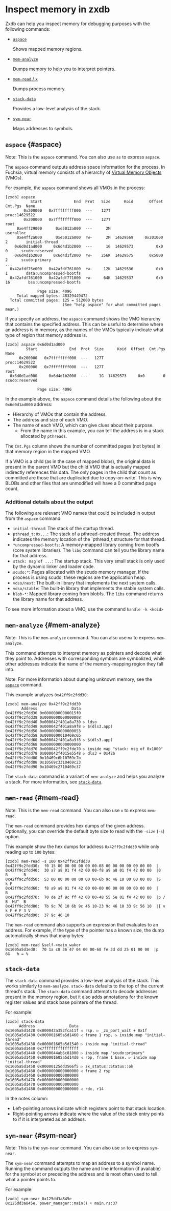 # Inspect memory in zxdb

Zxdb can help you inspect memory for debugging purposes with the following
commands:

  * [`aspace`](#aspace)

    Shows mapped memory regions.

  * [`mem-analyze`](#mem-analyze)

    Dumps memory to help you to interpret pointers.

  * [`mem-read` / `x`](#mem-read)

    Dumps process memory.

  * [`stack-data`](#stack-data)

    Provides a low-level analysis of the stack.

  * [`sym-near`](#sym-near)

    Maps addresses to symbols.

## `aspace` {#aspace}

Note: This is the `aspace` command. You can also use `as` to express `aspace`.

The `aspace` command outputs address space information for the process. In
Fuchsia, virtual memory consists of a hierarchy of [Virtual Memory
Objects][vmo-object] (VMOs).

For example, the `aspace` command shows all VMOs in the process:

```none {:.devsite-disable-click-to-copy}
[zxdb] aspace
           Start              End  Prot   Size      Koid       Offset  Cmt.Pgs  Name
        0x200000   0x7ffffffff000  ---    127T                                  proc:14629522
        0x200000   0x7ffffffff000  ---    127T                                    root
     0xe4ff29000      0xe5012a000  ---      2M                                      useralloc
     0xe4ff2a000      0xe5012a000  rw-      2M  14629569     0x201000        2        initial-thread
    0x6d0d1ad000     0x6d4d1b2000  ---      1G  14629573          0x0        0      scudo:reserved
    0x6d4d1b2000     0x6d4d1f2000  rw-    256K  14629575       0x5000        2      scudo:primary
...
  0x42afdf75e000   0x42afdf761000  rw-     12K  14629536          0x0        1        data:uncompressed-bootfs
  0x42afdf761000   0x42afdf771000  rw-     64K  14629537          0x0       16        bss:uncompressed-bootfs

              Page size: 4096
     Total mapped bytes: 48329449472
  Total committed pages: 125 = 512000 bytes
                         (See "help aspace" for what committed pages mean.)
```

If you specify an address, the `aspace` command shows the VMO hierarchy that
contains the specified address. This can be useful to determine where an address
is in memory, as the names of the VMOs typically indicate what type of region
that memory address is.

```none {:.devsite-disable-click-to-copy}
[zxdb] aspace 0x6d0d1ad000
         Start              End  Prot  Size      Koid  Offset  Cmt.Pgs  Name
      0x200000   0x7ffffffff000  ---   127T                             proc:14629522
      0x200000   0x7ffffffff000  ---   127T                               root
  0x6d0d1ad000     0x6d4d1b2000  ---     1G  14629573     0x0        0      scudo:reserved

              Page size: 4096
```

In the example above, the `aspace` command details the following about the
`0x6d0d1ad000` address:

  * Hierarchy of VMOs that contain the address.
  * The address and size of each VMO.
  * The name of each VMO, which can give clues about their purpose.
      * From the name in this example, you can tell the address is in a stack
        allocated by `pthreads`.

The `Cmt.Pgs` column shows the number of committed pages (not bytes) in that
memory region in the mapped VMO.

If a VMO is a child (as in the case of mapped blobs), the original data is
present in the parent VMO but the child VMO that is actually mapped indirectly
references this data. The only pages in the child that count as committed
are those that are duplicated due to copy-on-write. This is why BLOBs and other
files that are unmodified will have a 0 committed page count.

### Additional details about the output

The following are relevant VMO names that could be included in output from the
`aspace` command:

  * `initial-thread`: The stack of the startup thread.
  * `pthread_t:0x...`: The stack of a pthread-created thread. The address
    indicates the memory location of the `pthread_t structure for that thread.
  * `*uncompressed-bootfs`: A memory-mapped library coming from bootfs (core
    system libraries). The `libs` command can tell you the library name for that
    address.
  * `stack: msg of ...`: The startup stack. This very small stack is only used
    by the dynamic linker and loader code.
  * `scudo:*`: Pages allocated with the scudo memory manager. If the process is
    using scudo, these regions are the application heap.
  * `vdso/next`: The built-in library that implements the next system calls.
  * `vdso/stable`: The built-in library that implements the stable system calls.
  * `blob-*`: Mapped library coming from blobfs. The `libs` command returns
    the library name for that address.

To see more information about a VMO, use the command `handle -k <koid>`

## `mem-analyze` {#mem-analyze}

Note: This is the `mem-analyze` command. You can also use `ma` to express
`mem-analyze`.

This command attempts to interpret memory as pointers and decode what they
point to. Addresses with corresponding symbols are symbolized, while other
addresses indicate the name of the memory-mapping region they fall into.

Note: For more information about dumping unknown memory, see the
[`aspace`](#aspace) command.

This example analyzes `0x42ff9c2fdd30`:

```none {:.devsite-disable-click-to-copy}
[zxdb] mem-analyze 0x42ff9c2fdd30
       Address               Data
0x42ff9c2fdd30 0x00000000000015f0
0x42ff9c2fdd38 0x0000000000000008
0x42ff9c2fdd40 0x000042f401a8a730 ▷ ldso
0x42ff9c2fdd48 0x000042f401a8a9f8 ▷ $(dls3.app)
0x42ff9c2fdd50 0x0000000000000053
0x42ff9c2fdd58 0x0000000010469c6b
0x42ff9c2fdd60 0x000042f401a8a9f8 ▷ $(dls3.app)
0x42ff9c2fdd68 0x0000000000000000
0x42ff9c2fdd70 0x000042ff9c2fde70 ▷ inside map "stack: msg of 0x1000"
0x42ff9c2fdd78 0x000042f4015e5548 ▷ dls3 + 0x42b
0x42ff9c2fdd80 0x10469c6b10769c7b
0x42ff9c2fdd88 0x10569c3310469c23
0x42ff9c2fdd90 0x10469c2710469c37
```

The `stack-data` command is a variant of `mem-analyze` and helps you analyze a stack.
For more information, see [`stack-data`](#stack-data).

## `mem-read` {#mem-read}

Note: This is the `mem-read` command. You can also use `x` to express `mem-read`.

The `mem-read` command provides hex dumps of the given address. Optionally, you
can override the default byte size to read with the `-size` (`-s`) option.

This example show the hex dumps for address `0x42ff9c2fdd30` while only reading
up to `100` bytes:

```none {:.devsite-disable-click-to-copy}
[zxdb] mem-read -s 100 0x42ff9c2fdd30
0x42ff9c2fdd30:  f0 15 00 00 00 00 00 00-08 00 00 00 00 00 00 00  |
0x42ff9c2fdd40:  30 a7 a8 01 f4 42 00 00-f8 a9 a8 01 f4 42 00 00  |0    B       B
0x42ff9c2fdd50:  53 00 00 00 00 00 00 00-6b 9c 46 10 00 00 00 00  |S       k F
0x42ff9c2fdd60:  f8 a9 a8 01 f4 42 00 00-00 00 00 00 00 00 00 00  |     B
0x42ff9c2fdd70:  70 de 2f 9c ff 42 00 00-48 55 5e 01 f4 42 00 00  |p /  B  HU^  B
0x42ff9c2fdd80:  7b 9c 76 10 6b 9c 46 10-23 9c 46 10 33 9c 56 10  |{ v k F # F 3 V
0x42ff9c2fdd90:  37 9c 46 10
```

The `mem-read` command also supports an expression that evaluates to an address.
For example, if the type of the pointer has a known size, the dump automatically
shows that many bytes:

```none {:.devsite-disable-click-to-copy}
[zxdb] mem-read &self->main_waker
0x1605a5d1ed0:  70 1a c8 36 47 04 00 00-68 fe 3d dd 25 01 00 00  |p  6G   h = %
```

## `stack-data`

The `stack-data` command provides a low-level analysis of the stack. This works
similarly to `mem-analyze`. `stack-data` defaults to the top of the current
thread's stack. The `stack-data` command attempts to decode addresses present in
the memory region, but it also adds annotations for the known register values
and stack base pointers of the thread.

For example:

```none {:.devsite-disable-click-to-copy}
[zxdb] stack-data
      Address               Data
0x1605a5d1428 0x000042a352fca11f ◁ rsp. ▷ _zx_port_wait + 0x1f
0x1605a5d1430 0x000001605a5d1460 ◁ frame 1 rsp. ▷ inside map "initial-thread"
0x1605a5d1438 0x000001605a5d1540 ▷ inside map "initial-thread"
0x1605a5d1440 0x7fffffffffffffff
0x1605a5d1448 0x0000044ab6c81800 ▷ inside map "scudo:primary"
0x1605a5d1450 0x000001605a5d14d0 ◁ rbp, frame 1 base. ▷ inside map "initial-thread"
0x1605a5d1458 0x00000125dd3566f5 ▷ zx_status::Status::ok
0x1605a5d1460 0x0000000000000000 ◁ frame 2 rsp
0x1605a5d1468 0x0000000000000000
0x1605a5d1470 0x0000000000000000
0x1605a5d1478 0x0000000000000000
0x1605a5d1480 0x0000000000000000 ◁ rdx, r14
```

In the notes column:

 * Left-pointing arrows indicate which registers point to that stack location.
 * Right-pointing arrows indicate where the value of the stack entry points to
   if it is interpreted as an address.

## `sym-near` {#sym-near}

Note: This is the `sym-near` command. You can also use `sn` to express `sym-near`.

The `sym-near` command attempts to map an address to a symbol name. Running the
command outputs the name and line information (if available) for the symbol at
or preceding the address and is most often used to tell what a pointer points to.

For example:

```none {:.devsite-disable-click-to-copy}
[zxdb] sym-near 0x125dd3a845e
0x125dd3a845e, power_manager::main() • main.rs:37
```

[vmo-object]: /docs/reference/kernel_objects/vm_object.md
